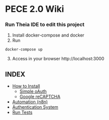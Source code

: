 # PECE 2.0 Wiki

### Run Theia IDE to edit this project
1) Install docker-compose and docker
2)  Run
```shell
docker-compose up
```
3) Access in your browser http://localhost:3000

## INDEX
* [How to Install](install/index.md)
    - [Simple oAuth](auth/oauth.md)
    - [Google reCAPTCHA](auth/recaptcha.md)   
* [Automation (n8n)](n8n/index.md)
* [Authentication System](auth/index.md)
* [Run Tests](texts/index.md)